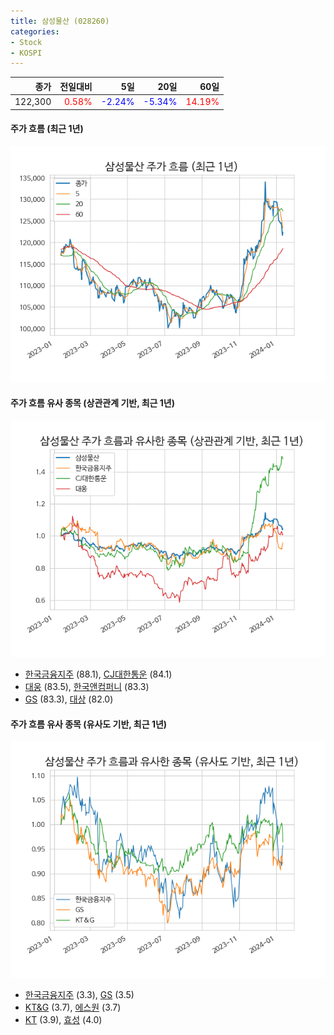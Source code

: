 ```yaml
---
title: 삼성물산 (028260)
categories:
- Stock
- KOSPI
---
```


|종가|전일대비|5일|20일|60일|
|---:|-------:|--:|---:|---:|
|122,300|<span style="color: red">0.58%</span>|<span style="color: blue">-2.24%</span>|<span style="color: blue">-5.34%</span>|<span style="color: red">14.19%</span>|

<!-- more -->

#### 주가 흐름 (최근 1년)
![028260](/assets/images/stock/028260.png)


#### 주가 흐름 유사 종목 (상관관계 기반, 최근 1년)
![028260](/assets/images/stock/028260_corr.png)
- [한국금융지주](/071050/) (88.1), [CJ대한통운](/000120/) (84.1)
- [대웅](/003090/) (83.5), [한국앤컴퍼니](/000240/) (83.3)
- [GS](/078930/) (83.3), [대상](/001680/) (82.0)


#### 주가 흐름 유사 종목 (유사도 기반, 최근 1년)
![028260](/assets/images/stock/028260_sim.png)
- [한국금융지주](/071050/) (3.3), [GS](/078930/) (3.5)
- [KT&G](/033780/) (3.7), [에스원](/012750/) (3.7)
- [KT](/030200/) (3.9), [효성](/004800/) (4.0)